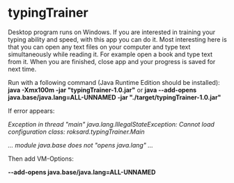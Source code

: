 # typingTrainer
Desktop program runs on Windows.
If you are interested in training your typing ability and speed, with this app you can do it.
Most interesting here is that you can open any text files on your computer and type text simultaneously while reading it.
For example open a book and type text from it. When you are finished, close app and your progress is saved for next time.

Run with a following command (Java Runtime Edition should be installed):
**java -Xmx100m -jar "typingTrainer-1.0.jar"**
or
**java --add-opens java.base/java.lang=ALL-UNNAMED -jar "./target/typingTrainer-1.0.jar"**


If error appears:

*Exception in thread "main" java.lang.IllegalStateException: Cannot load configuration class: roksard.typingTrainer.Main*

*... module java.base does not "opens java.lang" ...*

Then add VM-Options:

**--add-opens java.base/java.lang=ALL-UNNAMED**